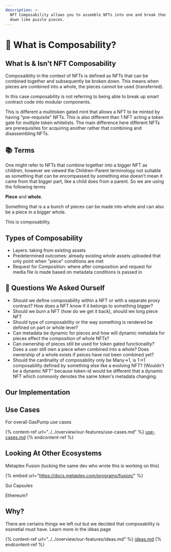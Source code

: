 ```yaml
---
description: >-
  NFT Composability allows you to assemble NFTs into one and break them back
  down like puzzle pieces.
---
```


# 🧩 What is Composability?

## What Is & Isn't NFT Composability

Composaiblity in the context of NFTs is defined as NFTs that can be combined together and subsequently be broken down. This means when pieces are combined into a whole, the pieces cannot be used (transferred).&#x20;

In this case composability is not referring to being able to break up smart contract code into modular components.&#x20;

This is different a multitoken gated mint that allows a NFT to be minted by having "pre-requisite" NFTs. This is also different than 1 NFT acting a token gate for multiple token whitelists. The main difference here different NFTs are prerequisites for acquiring another rather that combining and disassembling NFTs.&#x20;

## :books: Terms

One might refer to NFTs that combine together into a bigger NFT as children, however we viewed the Children-Parent terminology not suitable as something that can be encompassed by something else doesn't mean it came from that bigger part, like a child does from a parent. So we are using the following terms

**Piece** and **whole**.

Something that is a a bunch of pieces can be made into whole and can also be a piece in a bigger whole.&#x20;

This is composability.&#x20;

## Types of Composability

* Layers: taking from existing assets&#x20;
* Predetermined outcomes: already existing whole assets uploaded that only point when "piece" conditions are met
* Request for Composition: where after composition and request for media file is made based on metadata conditions is passed in

## :thinking: Questions We Asked Ourself

* Should we define composability within a NFT or with a separate proxy contract? How does a NFT know if it belongs to something bigger?&#x20;
* Should we burn a NFT (how do we get it back), should we long piece NFT
* Should type of composability or the way something is rendered be defined on part or whole level?&#x20;
* Can metadata be dynamic for pieces and how will dynamic metadata for pieces effect the composition of whole NFTs?
* Can ownership of pieces still be used for token gated functionality? Does a user still own a piece when combined into a whole? Does ownership of a whole exists if peices have not been combined yet?
* Should the cardinality of composability only be Many->1, is 1->1  composability defined by something else like a evolving NFT? (Wouldn't be a dynamic NFT" because token-id would be different that a dynamic NFT which commonly denotes the same token's metadata changing.&#x20;

## Our Implementation

## Use Cases

For overall GasPump use cases

{% content-ref url="../../overview/our-features/use-cases.md" %}
[use-cases.md](../../overview/our-features/use-cases.md)
{% endcontent-ref %}



## Looking At Other Ecosystems

Metaplex Fusion (lucking the same dev who wrote this is working on this)

{% embed url="https://docs.metaplex.com/programs/fusion/" %}

Sui Capsules

Ethereum?

## Why?

There are certains things we left out but we decided that composability is essnetial must have. Learn more in the ideas page

{% content-ref url="../../overview/our-features/ideas.md" %}
[ideas.md](../../overview/our-features/ideas.md)
{% endcontent-ref %}

